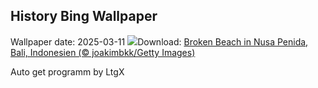 ## History Bing Wallpaper
Wallpaper date: 2025-03-11
![](https://www.bing.com/th?id=OHR.NusaPenida_DE-DE3430606232_UHD.jpg&w=1000)Download: [Broken Beach in Nusa Penida, Bali, Indonesien (© joakimbkk/Getty Images)](https://www.bing.com/th?id=OHR.NusaPenida_DE-DE3430606232_UHD.jpg)

Auto get programm by LtgX
